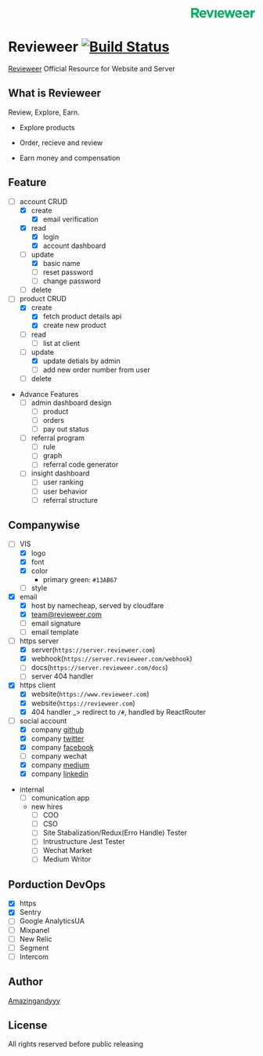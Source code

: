 <div align="right">
    <img height='20px' src='https://github.com/amazingandyyy/revieweer/blob/master/client/src/assets/logo-long.png?raw=true'/>
</div>

# Revieweer [![Build Status](https://travis-ci.com/amazingandyyy/revieweer.svg?token=C7NJ8bT8vb8dmq7fMDsa&branch=master)](https://travis-ci.com/amazingandyyy/revieweer)
[Revieweer](http://www.revieweer.com) Official Resource for Website and Server

## What is Revieweer

Review, Explore, Earn.

- Explore products

- Order, recieve and review

- Earn money and compensation

## Feature

- [ ] account CRUD
  - [x] create
    - [x] email verification
  - [x] read
    - [x] login
    - [x] account dashboard
  - [ ] update
    - [x] basic name
    - [ ] reset password
    - [ ] change password
  - [ ] delete
- [ ] product CRUD
  - [x] create
    - [x] fetch product details api
    - [x] create new product
  - [ ] read
    - [ ] list at client
  - [ ] update
    - [x] update detials by admin
    - [ ] add new order number from user
  - [ ] delete
- Advance Features
  - [ ] admin dashboard design
    - [ ] product
    - [ ] orders
    - [ ] pay out status
  - [ ] referral program
    - [ ] rule
    - [ ] graph
    - [ ] referral code generator
  - [ ] insight dashboard
    - [ ] user ranking
    - [ ] user behavior
    - [ ] referral structure

## Companywise

- [ ] VIS
  - [x] logo
  - [x] font
  - [x] color
    - primary green: `#13AB67`
  - [ ] style
- [x] email
  - [x] host by namecheap, served by cloudfare
  - [x] team@revieweer.com
  - [ ] email signature
  - [ ] email template
- [ ] https server
  - [x] server(`https://server.revieweer.com`)
  - [x] webhook(`https://server.revieweer.com/webhook`)
  - [ ] docs(`https://server.revieweer.com/docs`)
  - [ ] server 404 handler
- [x] https client
  - [x] website(`https://www.revieweer.com`)
  - [x] website(`https://revieweer.com`)
  - [x] 404 handler _> redirect to `/#`, handled by ReactRouter
- [ ] social account
  - [x] company [github](https://github.com/revieweer)
  - [x] company [twitter](https://twitter.com/revieweer_team)
  - [x] company [facebook](https://facebook.com/revieweer)
  - [ ] company wechat
  - [x] company [medium](https://medium.com/revieweer)
  - [x] company [linkedin](https://www.linkedin.com/company/revieweer/)
- internal
  - [ ] comunication app
  - new hires
    - [ ] COO
    - [ ] CSO
    - [ ] Site Stabalization/Redux(Erro Handle) Tester
    - [ ] Intrustructure Jest Tester
    - [ ] Wechat Market
    - [ ] Medium Writor

## Porduction DevOps

- [x] https
- [x] Sentry
- [ ] Google AnalyticsUA
- [ ] Mixpanel
- [ ] New Relic
- [ ] Segment
- [ ] Intercom

## Author

[Amazingandyyy](amazingandyyy.github.io)

## License

All rights reserved before public releasing